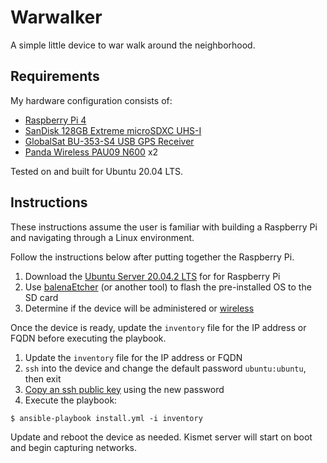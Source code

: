 Warwalker
=========
A simple little device to war walk around the neighborhood.

Requirements
------------
My hardware configuration consists of:
- [Raspberry Pi 4](https://smile.amazon.com/Vilros-Raspberry-Fan-Cooled-Heavy-Duty-Aluminum/dp/B07XTRK8D4/?th=1)
- [SanDisk 128GB Extreme microSDXC UHS-I](https://smile.amazon.com/gp/product/B07FCMKK5X/ref=ppx_yo_dt_b_asin_title_o01_s00?ie=UTF8&psc=1)
- [GlobalSat BU-353-S4 USB GPS Receiver](https://smile.amazon.com/gp/product/B008200LHW/ref=ppx_yo_dt_b_asin_title_o01_s00?ie=UTF8&psc=1)
- [Panda Wireless PAU09 N600](https://smile.amazon.com/Panda-Wireless-PAU09-Adapter-Antennas/dp/B01LY35HGO/) x2

Tested on and built for Ubuntu 20.04 LTS.

Instructions
--------------
These instructions assume the user is familiar with building a Raspberry Pi and navigating through a Linux environment.

Follow the instructions below after putting together the Raspberry Pi.

1. Download the [Ubuntu Server 20.04.2 LTS](https://ubuntu.com/download/raspberry-pi) for for Raspberry Pi
2. Use [balenaEtcher](https://www.balena.io/etcher/) (or another tool) to flash the pre-installed OS to the SD card
3. Determine if the device will be administered  or [wireless](https://ubuntu.com/tutorials/how-to-install-ubuntu-on-your-raspberry-pi#4-boot-ubuntu-server)

Once the device is ready, update the `inventory` file for the IP address or FQDN before executing the playbook.

1. Update the `inventory` file for the IP address or FQDN
2. `ssh` into the device and change the default password `ubuntu:ubuntu`, then exit
3. [Copy an ssh public key](https://linux.die.net/man/1/ssh-copy-id) using the new password
4. Execute the playbook:

```
$ ansible-playbook install.yml -i inventory
```

Update and reboot the device as needed. Kismet server will start on boot and begin capturing networks.

